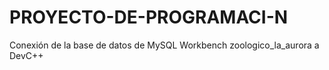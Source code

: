 # PROYECTO-DE-PROGRAMACI-N
Conexión de la base de datos de MySQL Workbench zoologico_la_aurora a DevC++
